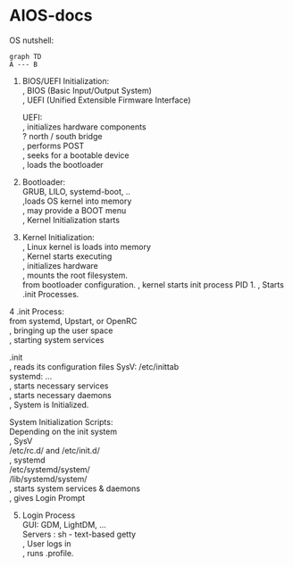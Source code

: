 # AIOS-docs

OS nutshell:  

```mermaid
graph TD
A --- B
```

1. BIOS/UEFI Initialization:  
   , BIOS (Basic Input/Output System)  
   , UEFI (Unified Extensible Firmware Interface)  
  
   UEFI:  
   , initializes hardware components   
     ? north / south bridge   
   , performs POST  
   , seeks for a bootable device   
   , loads the bootloader    
  
2. Bootloader:  
   GRUB, LILO, systemd-boot, ..  
  ,loads OS kernel into memory     
     , may provide a BOOT menu   
  , Kernel Initialization starts   

3. Kernel Initialization:  
  , Linux kernel is loads into memory  
  , Kernel starts executing   
    , initializes hardware  
    , mounts the root filesystem.  
       from bootloader configuration. 
  , kernel starts init process PID 1. 
  , Starts .init Processes.  
   
  
4 .init Process:  
   from systemd, Upstart, or OpenRC   
   , bringing up the user space    
   , starting system services   
   
  .init  
  , reads its configuration files
    SysV: /etc/inittab    
    systemd: ...     
  , starts necessary services  
  , starts necessary daemons   
  , System is Initialized.  
  
  System Initialization Scripts:   
  Depending on the init system    
  , SysV   
    /etc/rc.d/ and /etc/init.d/   
  , systemd  
    /etc/systemd/system/   
    /lib/systemd/system/   
  , starts system services & daemons  
  , gives Login Prompt  
   
  
5. Login Process   
   GUI: GDM, LightDM, ...   
   Servers : sh - text-based getty   
   , User logs in   
   , runs  .profile.  
